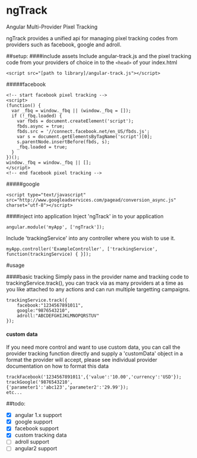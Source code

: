 # ngTrack
Angular Multi-Provider Pixel Tracking

ngTrack provides a unified api for managing pixel tracking codes from providers such as facebook, google and adroll.

##setup:
####include assets
Include angular-track.js and the pixel tracking code from your providers of choice in to the `<head>` of your index.html

```
<script src="[path to library]/angular-track.js"></script>
```

#####facebook
```
<!-- start facebook pixel tracking -->
<script>
(function() {
  var _fbq = window._fbq || (window._fbq = []);
  if (!_fbq.loaded) {
    var fbds = document.createElement('script');
    fbds.async = true;
    fbds.src = '//connect.facebook.net/en_US/fbds.js';
    var s = document.getElementsByTagName('script')[0];
    s.parentNode.insertBefore(fbds, s);
    _fbq.loaded = true;
  }
})();
window._fbq = window._fbq || [];
</script>
<!-- end facebook pixel tracking -->
 ```

#####google
```
<script type="text/javascript" src="http://www.googleadservices.com/pagead/conversion_async.js" charset="utf-8"></script>
```

####inject into application
Inject 'ngTrack' in to your application
```
angular.module('myApp', ['ngTrack']);
```  

Include 'trackingService' into any controller where you wish to use it.
```
myApp.controller('ExampleController', ['trackingService', function(trackingService) { }]);
```


#usage

####basic tracking
Simply pass in the provider name and tracking code to trackingService.track(), you can track via as many providers at a time as you like attached to any actions and can run multiple targetting campaigns.
```
trackingService.track({
    facebook:"1234567891011",
    google:"9876543210",
    adroll:"ABCDEFGHIJKLMNOPQRSTUV"
});
```


#### custom data
If you need more control and want to use custom data, you can call the provider tracking function directly and supply
a 'customData' object in a format the provider will accept, please see individual provider documentation on how to format this data
```
trackFacebook('1234567891011',{'value':'10.00','currency':'USD'});
trackGoogle('9876543210',{'parameter1':'abc123','parameter2':'29.99'});
etc...
```

##todo:
- [x] angular 1.x support
- [x] google support
- [x] facebook support
- [x] custom tracking data
- [ ] adroll support
- [ ] angular2 support
